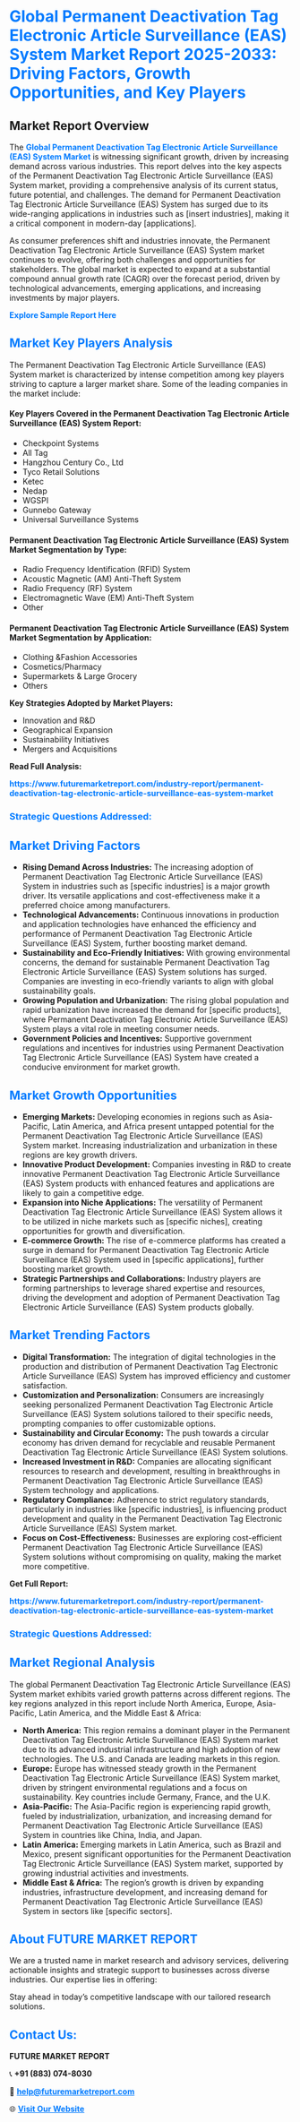 <h1 style="color: #007BFF;">Global Permanent Deactivation Tag Electronic Article Surveillance (EAS) System Market Report 2025-2033: Driving Factors, Growth Opportunities, and Key Players</h1>

<section id="overview">
<h2>Market Report Overview</h2>
<p>The <a href="https://www.futuremarketreport.com/industry-report/permanent-deactivation-tag-electronic-article-surveillance-eas-system-market" style="color: #007BFF; text-decoration: none;"><strong>Global Permanent Deactivation Tag Electronic Article Surveillance (EAS) System Market</strong></a> is witnessing significant growth, driven by increasing demand across various industries. This report delves into the key aspects of the Permanent Deactivation Tag Electronic Article Surveillance (EAS) System market, providing a comprehensive analysis of its current status, future potential, and challenges. The demand for Permanent Deactivation Tag Electronic Article Surveillance (EAS) System has surged due to its wide-ranging applications in industries such as [insert industries], making it a critical component in modern-day [applications].</p>
<p>As consumer preferences shift and industries innovate, the Permanent Deactivation Tag Electronic Article Surveillance (EAS) System market continues to evolve, offering both challenges and opportunities for stakeholders. The global market is expected to expand at a substantial compound annual growth rate (CAGR) over the forecast period, driven by technological advancements, emerging applications, and increasing investments by major players.</p>
</section>

<section id="overview">
<p><a href="https://www.futuremarketreport.com/request-sample/reportId=116079" style="color: #007BFF; text-decoration: none;"><strong>Explore Sample Report Here</strong></a></p>
</section>

<section id="key-players">
<h2 style="color: #007BFF;">Market Key Players Analysis</h2>
<p>The Permanent Deactivation Tag Electronic Article Surveillance (EAS) System market is characterized by intense competition among key players striving to capture a larger market share. Some of the leading companies in the market include:</p>
<h4>Key Players Covered in the Permanent Deactivation Tag Electronic Article Surveillance (EAS) System Report:</h4>
<ul><li>Checkpoint Systems</li><li>All Tag</li><li>Hangzhou Century Co., Ltd</li><li>Tyco Retail Solutions</li><li>Ketec</li><li>Nedap</li><li>WGSPI</li><li>Gunnebo Gateway</li><li>Universal Surveillance Systems</li></ul>
<h4>Permanent Deactivation Tag Electronic Article Surveillance (EAS) System Market Segmentation by Type:</h4>
<ul><li>Radio Frequency Identification (RFID) System</li><li>Acoustic Magnetic (AM) Anti-Theft System</li><li>Radio Frequency (RF) System</li><li>Electromagnetic Wave (EM) Anti-Theft System</li><li>Other</li></ul>

<h4>Permanent Deactivation Tag Electronic Article Surveillance (EAS) System Market Segmentation by Application:</h4>
<ul><li>Clothing &amp;Fashion Accessories</li><li>Cosmetics/Pharmacy</li><li>Supermarkets &amp; Large Grocery</li><li>Others</li></ul>
<p><strong>Key Strategies Adopted by Market Players:</strong></p>
<ul>
<li>Innovation and R&D</li>
<li>Geographical Expansion</li>
<li>Sustainability Initiatives</li>
<li>Mergers and Acquisitions</li>
</ul>
</section>

<section>
<p><strong>Read Full Analysis: </strong></p><a href="https://www.futuremarketreport.com/industry-report/permanent-deactivation-tag-electronic-article-surveillance-eas-system-market" style="color: #007BFF; text-decoration: none;"><strong>https://www.futuremarketreport.com/industry-report/permanent-deactivation-tag-electronic-article-surveillance-eas-system-market</strong></a>
<h3 style="color: #007BFF;">Strategic Questions Addressed:</h3>
</section>

<section id="driving-factors">
<h2 style="color: #007BFF;">Market Driving Factors</h2>
<ul>
<li><strong>Rising Demand Across Industries:</strong> The increasing adoption of Permanent Deactivation Tag Electronic Article Surveillance (EAS) System in industries such as [specific industries] is a major growth driver. Its versatile applications and cost-effectiveness make it a preferred choice among manufacturers.</li>
<li><strong>Technological Advancements:</strong> Continuous innovations in production and application technologies have enhanced the efficiency and performance of Permanent Deactivation Tag Electronic Article Surveillance (EAS) System, further boosting market demand.</li>
<li><strong>Sustainability and Eco-Friendly Initiatives:</strong> With growing environmental concerns, the demand for sustainable Permanent Deactivation Tag Electronic Article Surveillance (EAS) System solutions has surged. Companies are investing in eco-friendly variants to align with global sustainability goals.</li>
<li><strong>Growing Population and Urbanization:</strong> The rising global population and rapid urbanization have increased the demand for [specific products], where Permanent Deactivation Tag Electronic Article Surveillance (EAS) System plays a vital role in meeting consumer needs.</li>
<li><strong>Government Policies and Incentives:</strong> Supportive government regulations and incentives for industries using Permanent Deactivation Tag Electronic Article Surveillance (EAS) System have created a conducive environment for market growth.</li>
</ul>
</section>

<section id="growth-opportunities">
<h2 style="color: #007BFF;">Market Growth Opportunities</h2>
<ul>
<li><strong>Emerging Markets:</strong> Developing economies in regions such as Asia-Pacific, Latin America, and Africa present untapped potential for the Permanent Deactivation Tag Electronic Article Surveillance (EAS) System market. Increasing industrialization and urbanization in these regions are key growth drivers.</li>
<li><strong>Innovative Product Development:</strong> Companies investing in R&D to create innovative Permanent Deactivation Tag Electronic Article Surveillance (EAS) System products with enhanced features and applications are likely to gain a competitive edge.</li>
<li><strong>Expansion into Niche Applications:</strong> The versatility of Permanent Deactivation Tag Electronic Article Surveillance (EAS) System allows it to be utilized in niche markets such as [specific niches], creating opportunities for growth and diversification.</li>
<li><strong>E-commerce Growth:</strong> The rise of e-commerce platforms has created a surge in demand for Permanent Deactivation Tag Electronic Article Surveillance (EAS) System used in [specific applications], further boosting market growth.</li>
<li><strong>Strategic Partnerships and Collaborations:</strong> Industry players are forming partnerships to leverage shared expertise and resources, driving the development and adoption of Permanent Deactivation Tag Electronic Article Surveillance (EAS) System products globally.</li>
</ul>
</section>

<section id="trending-factors">
<h2 style="color: #007BFF;">Market Trending Factors</h2>
<ul>
<li><strong>Digital Transformation:</strong> The integration of digital technologies in the production and distribution of Permanent Deactivation Tag Electronic Article Surveillance (EAS) System has improved efficiency and customer satisfaction.</li>
<li><strong>Customization and Personalization:</strong> Consumers are increasingly seeking personalized Permanent Deactivation Tag Electronic Article Surveillance (EAS) System solutions tailored to their specific needs, prompting companies to offer customizable options.</li>
<li><strong>Sustainability and Circular Economy:</strong> The push towards a circular economy has driven demand for recyclable and reusable Permanent Deactivation Tag Electronic Article Surveillance (EAS) System solutions.</li>
<li><strong>Increased Investment in R&D:</strong> Companies are allocating significant resources to research and development, resulting in breakthroughs in Permanent Deactivation Tag Electronic Article Surveillance (EAS) System technology and applications.</li>
<li><strong>Regulatory Compliance:</strong> Adherence to strict regulatory standards, particularly in industries like [specific industries], is influencing product development and quality in the Permanent Deactivation Tag Electronic Article Surveillance (EAS) System market.</li>
<li><strong>Focus on Cost-Effectiveness:</strong> Businesses are exploring cost-efficient Permanent Deactivation Tag Electronic Article Surveillance (EAS) System solutions without compromising on quality, making the market more competitive.</li>
</ul>
</section>

<section>
<p><strong>Get Full Report: </strong></p><a href="https://www.futuremarketreport.com/industry-report/permanent-deactivation-tag-electronic-article-surveillance-eas-system-market" style="color: #007BFF; text-decoration: none;"><strong>https://www.futuremarketreport.com/industry-report/permanent-deactivation-tag-electronic-article-surveillance-eas-system-market</strong></a>
<h3 style="color: #007BFF;">Strategic Questions Addressed:</h3>
</section>


<section id="regional-analysis">
<h2 style="color: #007BFF;">Market Regional Analysis</h2>
<p>The global Permanent Deactivation Tag Electronic Article Surveillance (EAS) System market exhibits varied growth patterns across different regions. The key regions analyzed in this report include North America, Europe, Asia-Pacific, Latin America, and the Middle East & Africa:</p>
<ul>
<li><strong>North America:</strong> This region remains a dominant player in the Permanent Deactivation Tag Electronic Article Surveillance (EAS) System market due to its advanced industrial infrastructure and high adoption of new technologies. The U.S. and Canada are leading markets in this region.</li>
<li><strong>Europe:</strong> Europe has witnessed steady growth in the Permanent Deactivation Tag Electronic Article Surveillance (EAS) System market, driven by stringent environmental regulations and a focus on sustainability. Key countries include Germany, France, and the U.K.</li>
<li><strong>Asia-Pacific:</strong> The Asia-Pacific region is experiencing rapid growth, fueled by industrialization, urbanization, and increasing demand for Permanent Deactivation Tag Electronic Article Surveillance (EAS) System in countries like China, India, and Japan.</li>
<li><strong>Latin America:</strong> Emerging markets in Latin America, such as Brazil and Mexico, present significant opportunities for the Permanent Deactivation Tag Electronic Article Surveillance (EAS) System market, supported by growing industrial activities and investments.</li>
<li><strong>Middle East & Africa:</strong> The region’s growth is driven by expanding industries, infrastructure development, and increasing demand for Permanent Deactivation Tag Electronic Article Surveillance (EAS) System in sectors like [specific sectors].</li>
</ul>
</section>

<footer>
<h2 style="color: #007BFF;">About FUTURE MARKET REPORT</h2>
<p>We are a trusted name in market research and advisory services, delivering actionable insights and strategic support to businesses across diverse industries. Our expertise lies in offering:</p>

<p>Stay ahead in today’s competitive landscape with our tailored research solutions.</p>

<h2 style="color: #007BFF;">Contact Us:</h2>
<p><strong>FUTURE MARKET REPORT</strong></p>
<p>📞 <strong>+91 (883) 074-8030</strong></p>
<p>📧 <strong><a href="mailto:help@futuremarketreport.com" style="color: #007BFF;">help@futuremarketreport.com</a></strong></p>
<p>🌐 <strong><a href="https://www.futuremarketreport.com/" style="color: #007BFF;">Visit Our Website</a></strong></p>
</footer>
